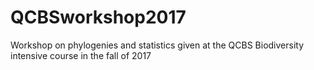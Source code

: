 # QCBSworkshop2017
Workshop on phylogenies and statistics given at the QCBS Biodiversity intensive course in the fall of 2017 
